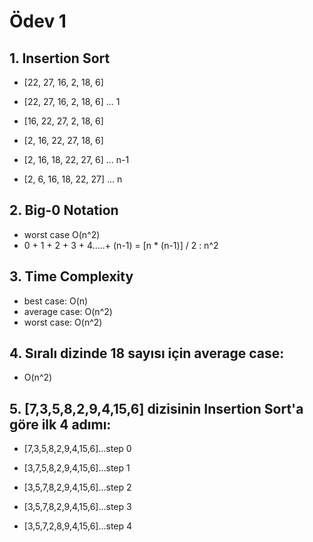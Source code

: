 # Ödev 1

## 1. Insertion Sort

- [22, 27, 16, 2, 18, 6]

- [22, 27, 16, 2, 18, 6] ... 1
- [16, 22, 27, 2, 18, 6]
- [2, 16, 22, 27, 18, 6]
- [2, 16, 18, 22, 27, 6] ... n-1
- [2, 6, 16, 18, 22, 27] ... n

## 2. Big-0 Notation

- worst case O(n^2)
- 0 + 1 + 2 + 3 + 4…..+ (n-1) = [n * (n-1)] / 2 : n^2

## 3. Time Complexity

- best case: O(n)
- average case: O(n^2)
- worst case: O(n^2)

## 4. Sıralı dizinde 18 sayısı için average case:

- O(n^2)

## 5. [7,3,5,8,2,9,4,15,6] dizisinin Insertion Sort'a göre ilk 4 adımı:

- [7,3,5,8,2,9,4,15,6]...step 0

- [3,7,5,8,2,9,4,15,6]...step 1
- [3,5,7,8,2,9,4,15,6]...step 2
- [3,5,7,8,2,9,4,15,6]...step 3
- [3,5,7,2,8,9,4,15,6]...step 4
